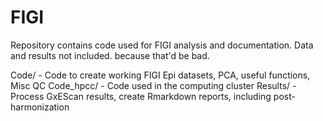 # FIGI

Repository contains code used for FIGI analysis and documentation. Data and results not included. because that'd be bad. 

Code/ - Code to create working FIGI Epi datasets, PCA, useful functions, Misc QC 
Code_hpcc/ - Code used in the computing cluster
Results/ - Process GxEScan results, create Rmarkdown reports, including post-harmonization
